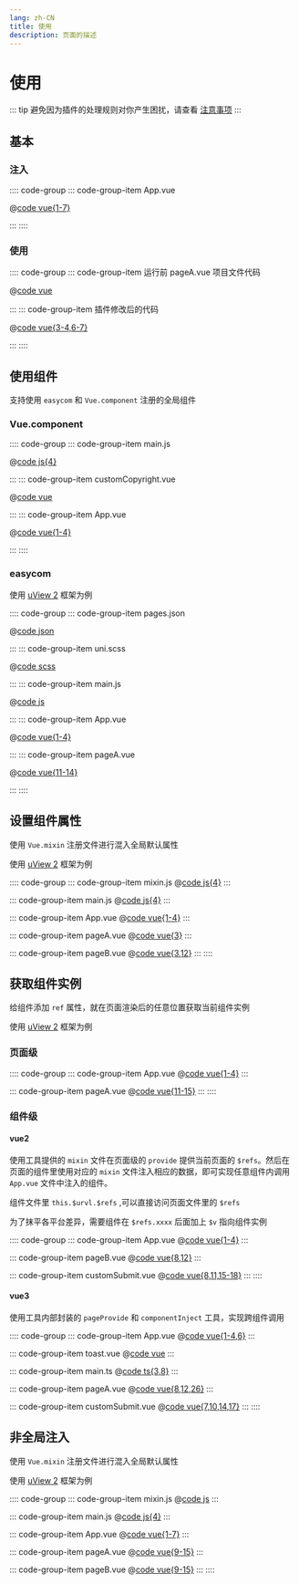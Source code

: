 ```yaml
---
lang: zh-CN
title: 使用
description: 页面的描述
---
```


# 使用

::: tip
避免因为插件的处理规则对你产生困扰，请查看
[注意事项](./precautions.md)
:::

## 基本

### 注入

:::: code-group
::: code-group-item App.vue

@[code vue{1-7}](../code/use/1/App.vue)

:::
::::

### 使用

:::: code-group
::: code-group-item 运行前 pageA.vue 项目文件代码

@[code vue](../code/use/1/beforePageA.vue)

:::
::: code-group-item 插件修改后的代码

@[code vue{3-4,6-7}](../code/use/1/afterPageA.vue)

:::
::::

## 使用组件

支持使用 `easycom` 和 `Vue.component` 注册的全局组件

### Vue.component

:::: code-group
::: code-group-item main.js

@[code js{4}](../code/use/2/main.js)

:::
::: code-group-item customCopyright.vue

@[code vue](../code/use/2/customCopyright.vue)

:::
::: code-group-item App.vue

@[code vue{1-4}](../code/use/2/App.vue)

:::
::::

### easycom

使用 [uView 2](https://www.uviewui.com) 框架为例

:::: code-group
::: code-group-item pages.json

@[code json](../code/use/3/pages.json)

:::
::: code-group-item uni.scss

@[code scss](../code/use/3/uni.scss)

:::
::: code-group-item main.js

@[code js](../code/use/3/main.js)

:::
::: code-group-item App.vue

@[code vue{1-4}](../code/use/3/App.vue)

:::
::: code-group-item pageA.vue

@[code vue{11-14}](../code/use/3/pageA.vue)

:::
::::

## 设置组件属性

使用 `Vue.mixin` 注册文件进行混入全局默认属性

使用 [uView 2](https://www.uviewui.com) 框架为例

:::: code-group
::: code-group-item mixin.js
@[code js{4}](../code/use/4/mixin.js)
:::

::: code-group-item main.js
@[code js{4}](../code/use/4/main.js)
:::

::: code-group-item App.vue
@[code vue{1-4}](../code/use/4/app.vue)
:::

::: code-group-item pageA.vue
@[code vue{3}](../code/use/4/pageA.vue)
:::

::: code-group-item pageB.vue
@[code vue{3,12}](../code/use/4/pageB.vue)
:::
::::

## 获取组件实例

给组件添加 `ref` 属性，就在页面渲染后的任意位置获取当前组件实例

使用 [uView 2](https://www.uviewui.com) 框架为例

### 页面级

:::: code-group
::: code-group-item App.vue
@[code vue{1-4}](../code/use/5/App.vue)
:::

::: code-group-item pageA.vue
@[code vue{11-15}](../code/use/5/pageA.vue)
:::
::::

### 组件级

#### vue2

使用工具提供的 `mixin` 文件在页面级的 `provide` 提供当前页面的 `$refs`。然后在页面的组件里使用对应的 `mixin` 文件注入相应的数据，即可实现任意组件内调用 `App.vue` 文件中注入的组件。

组件文件里 `this.$urvl.$refs` ,可以直接访问页面文件里的 `$refs`

为了抹平各平台差异，需要组件在 `$refs.xxxx` 后面加上 `$v` 指向组件实例

:::: code-group
::: code-group-item App.vue
@[code vue{1-4}](../code/use/5/App.vue)
:::

::: code-group-item pageB.vue
@[code vue{8,12}](../code/use/5/pageB.vue)
:::

::: code-group-item customSubmit.vue
@[code vue{8,11,15-18}](../code/use/5/customSubmit.vue)
:::
::::

#### vue3

使用工具内部封装的 `pageProvide` 和 `componentInject` 工具，实现跨组件调用

:::: code-group
::: code-group-item App.vue
@[code vue{1-4,6}](../code/use/7/App.vue)
:::

::: code-group-item toast.vue
@[code vue](../code/use/7/toast.vue)
:::

::: code-group-item main.ts
@[code ts{3,8}](../code/use/7/main.ts)
:::

::: code-group-item pageA.vue
@[code vue{8,12,26}](../code/use/7/pageA.vue)
:::

::: code-group-item customSubmit.vue
@[code vue{7,10,14,17}](../code/use/7/customSubmit.vue)
:::
::::

## 非全局注入

使用 `Vue.mixin` 注册文件进行混入全局默认属性

使用 [uView 2](https://www.uviewui.com) 框架为例

:::: code-group
::: code-group-item mixin.js
@[code js](../code/use/6/mixin.js)
:::

::: code-group-item main.js
@[code js{4}](../code/use/6/main.js)
:::

::: code-group-item App.vue
@[code vue{1-7}](../code/use/6/App.vue)
:::

::: code-group-item pageA.vue
@[code vue{9-15}](../code/use/6/pageA.vue)
:::

::: code-group-item pageB.vue
@[code vue{9-15}](../code/use/6/pageB.vue)
:::
::::
